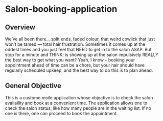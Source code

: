 # Salon-booking-application
## Overview
We’ve all been there… split ends, faded colour, that weird cowlick that just won’t be tamed — total hair frustration. Sometimes it comes up at the oddest times and you just feel that NEED to get in to the salon ASAP. But stop for a minute and THINK: is showing up at the salon impulsively REALLY the best way to get what you want? Yeah, I know – booking your appointment ahead of time can be a chore, but your hair should have regularly scheduled upkeep, and the best way to do this is to plan ahead.

## General Objective
This is a custome moile application whose objective is to check the salon availaility and book at a convenient time. The application allows one to check the salon status; like how many people are in the waiting list. If no one is there, one can proceed to book the appointment.

